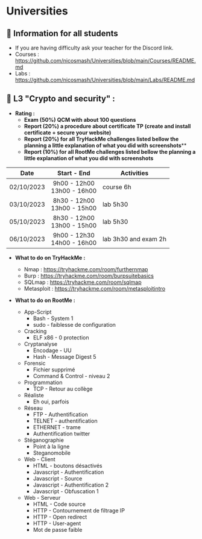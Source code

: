 # Universities

## 📢 Information for all students

* If you are having difficulty ask your teacher for the Discord link.
* Courses : https://github.com/nicosmash/Universities/blob/main/Courses/README.md
* Labs : https://github.com/nicosmash/Universities/blob/main/Labs/README.md

## 📢 L3 "Crypto and security" :

* **Rating :**
    * **Exam (50%) QCM with about 100 questions**
    * **Report (20%) a procedure about certificate TP (create and install certificate + secure your website)**
    * **Report (20%) for all TryHackMe challenges listed bellow the planning a little explanation of what you did with screenshots****
    * **Report (10%) for all RootMe challenges listed bellow the planning a little explanation of what you did with screenshots**

| Date  | Start - End |  Activities |
| :---: | :---------: | ------------- |
| 02/10/2023  | 9h00 - 12h00 <br> 13h00 - 16h00  | course 6h |
| 03/10/2023  | 8h30 - 12h00 <br> 13h00 - 15h00  | lab 5h30  |
| 05/10/2023  | 8h30 - 12h00 <br> 13h00 - 15h00  | lab 5h30  |
| 06/10/2023  | 9h00 - 12h30 <br> 14h00 - 16h00  | lab 3h30 and exam 2h  |

* **What to do on TryHackMe :**
    * Nmap : https://tryhackme.com/room/furthernmap
    * Burp : https://tryhackme.com/room/burpsuitebasics
    * SQLmap : https://tryhackme.com/room/sqlmap
    * Metasploit : https://tryhackme.com/room/metasploitintro
      
* **What to do on RootMe :**
    * App-Script
      * Bash - System 1
      * sudo - faiblesse de configuration
    * Cracking	
      * ELF x86 - 0 protection
    * Cryptanalyse
      * Encodage - UU	
      * Hash - Message Digest 5
    * Forensic
      * Fichier supprimé
      * Command & Control - niveau 2
    * Programmation
      * TCP - Retour au collège
    * Réaliste	
      * Eh oui, parfois
    * Réseau
      * FTP - Authentification
      * TELNET - authentification
      * ETHERNET - trame
      * Authentification twitter
    * Stéganographie	
      * Point à la ligne
      * Steganomobile
    * Web - Client
      * HTML - boutons désactivés
      * Javascript - Authentification	
      * Javascript - Source	
      * Javascript - Authentification 2	
      * Javascript - Obfuscation 1
    * Web - Serveur
      * HTML - Code source	
      * HTTP - Contournement de filtrage IP
      * HTTP - Open redirect
      * HTTP - User-agent
      * Mot de passe faible	
